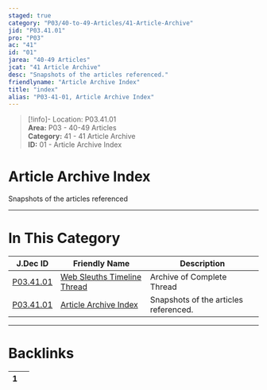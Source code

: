 ```yaml
---  
staged: true  
category: "P03/40-to-49-Articles/41-Article-Archive"  
jid: "P03.41.01"  
pro: "P03"  
ac: "41"  
id: "01"  
jarea: "40-49 Articles"  
jcat: "41 Article Archive"  
desc: "Snapshots of the articles referenced."  
friendlyname: "Article Archive Index"  
title: "index"  
alias: "P03-41-01, Article Archive Index"  
---  
```

>[!info]- Location: P03.41.01  
>**Area:** P03 - 40-49 Articles  
>**Category:** 41 - 41 Article Archive  
>**ID:** 01 - Article Archive Index  
  
# Article Archive Index  
  
Snapshots of the articles referenced  
   
  
  
---  
# In This Category  
  
| J.Dec ID                                                                                                        | Friendly Name                                                                                                                     | Description                           |  
| --------------------------------------------------------------------------------------------------------------- | --------------------------------------------------------------------------------------------------------------------------------- | ------------------------------------- |  
| [P03.41.01](./01-Web-Sleuths-Timeline-Thread.md#) | [Web Sleuths Timeline Thread](./01-Web-Sleuths-Timeline-Thread.md#) | Archive of Complete Thread            |  
| [P03.41.01](index.md#)                          | [Article Archive Index](index.md#)                                | Snapshots of the articles referenced. |  
  
  
---  
# Backlinks  
<div><table class="dataview table-view-table"><thead class="table-view-thead"><tr class="table-view-tr-header"><th class="table-view-th"><span></span><span class="dataview small-text">1</span></th><th class="table-view-th"><span></span></th></tr></thead><tbody class="table-view-tbody"></tbody></table></div>